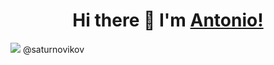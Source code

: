 <h1 align="center">Hi there 👋 I'm <a href="https://daniilshat.ru/" target="_blank">Antonio!</a>  </h1>

 
 <img src="https://img.shields.io/badge/Telegram-2CA5E0?style=for-the-badge&logo=telegram&logoColor=white" /> @saturnovikov
 
<!--
**saturnovikov/saturnovikov** is a ✨ _special_ ✨ repository because its `README.md` (this file) appears on your GitHub profile.



Here are some ideas to get you started:

- 🔭 I’m currently working on ...
- 🌱 I’m currently learning ...
- 👯 I’m looking to collaborate on ...
- 🤔 I’m looking for help with ...
- 💬 Ask me about ...
- 📫 How to reach me: ...
- 😄 Pronouns: ...
- ⚡ Fun fact: ...
-->
